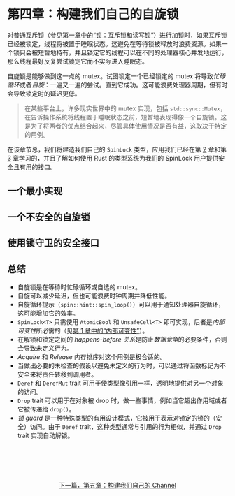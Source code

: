 # 第四章：构建我们自己的自旋锁

对普通互斥锁（参见[第一章中的“锁：互斥锁和读写锁”](./1_Basic_of_Rust_Concurrency.md#锁互斥锁和读写锁)）进行加锁时，如果互斥锁已经被锁定，线程将被置于睡眠状态。这避免在等待锁被释放时浪费资源。如果一个锁只会被短暂地持有，并且锁定它的线程可以在不同的处理器核心并发地运行，那么线程最好反复尝试锁定它而不实际进入睡眠态。

自旋锁是能够做到这一点的 mutex。试图锁定一个已经锁定的 mutex 将导致*忙碌循环*或者*自旋*：一遍又一遍的尝试。直到它成功。这可能浪费处理器周期，但有时会导致锁定时的延迟更低。

> 在某些平台上，许多现实世界中的 mutex 实现，包括 `std::sync::Mutex`，在告诉操作系统将线程置于睡眠状态之前，短暂地表现得像一个自旋锁。这是为了将两者的优点结合起来，尽管具体使用情况是否有益，这取决于特定的用例。

在该章节总，我们将建造我们自己的 `SpinLock` 类型，应用我们已经在第 [2](./2_Atomics.md) 章和第 [3](./3_Memory_Ordering.md) 章学习的，并且了解如何使用 Rust 的类型系统为我们的 SpinLock 用户提供安全且有用的接口。

## 一个最小实现

## 一个不安全的自旋锁

## 使用锁守卫的安全接口

## 总结

* 自旋锁是在等待时忙碌循环或自选的 mutex。
* 自旋可以减少延迟，但也可能浪费时钟周期并降低性能。
* 自旋循环提示（`spin::hint::spin_loop()`）可以用于通知处理器自旋循环，这可能增加它的效率。
* `SpinLock<T>` 只需使用 `AtomicBool` 和 `UnsafeCell<T>` 即可实现，后者是*内部可变性*所必需的（见[第 1 章中的“内部可变性”](./1_Basic_of_Rust_Concurrency.md#内部可变性)）。
* 在解锁和锁定之间的 *happens-before 关系*是防止*数据竞争*的必要条件，否则会导致未定义行为。
* *Acquire* 和 *Release* 内存排序对这个用例是极合适的。
* 当做出必要的未检查的假设以避免未定义的行为时，可以通过将函数标记为不安全来将责任转移到调用者。
* `Deref` 和 `DerefMut` trait 可用于使类型像引用一样，透明地提供对另一个对象的访问。
* `Drop` trait 可以用于在对象被 drop 时，做一些事情，例如当它超出作用域或者它被传递给 `drop()`。
* *锁 guard* 是一种特殊类型的有用设计模式，它被用于表示对锁定的锁的（安全）访问。由于 `Deref` trait，这种类型通常与引用的行为相似，并通过 `Drop` trait 实现自动解锁。

<p style="text-align: center; padding-block-start: 5rem;">
  <a href="./5_Building_Our_Own_Channels.html">下一篇，第五章：构建我们自己的 Channel</a>
</p>
